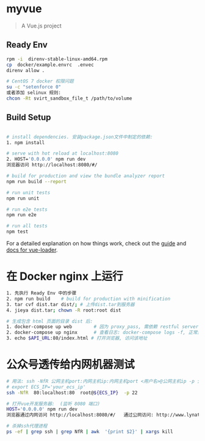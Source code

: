 # myvue
> A Vue.js project

## Ready Env
``` bash
rpm -i  direnv-stable-linux-amd64.rpm
cp  docker/example.envrc  .envec
direnv allow .

# CentOS 7 docker 权限问题
su -c "setenforce 0"
或者添加 selinux 规则:
chcon -Rt svirt_sandbox_file_t /path/to/volume
```

## Build Setup
``` bash

# install dependencies. 安装package.json文件中制定的依赖:
1. npm install

# serve with hot reload at localhost:8080
2. HOST='0.0.0.0' npm run dev
浏览器访问 http://localhost:8080/#/

# build for production and view the bundle analyzer report
npm run build --report

# run unit tests
npm run unit

# run e2e tests
npm run e2e

# run all tests
npm test
```

For a detailed explanation on how things work, check out the [guide](http://vuejs-templates.github.io/webpack/) and [docs for vue-loader](http://vuejs.github.io/vue-loader).

# 在 Docker nginx 上运行
``` bash
1. 先执行 Ready Env 中的步骤
2. npm run build    # build for production with minification
3. tar cvf dist.tar dist/; # 上传dist.tar到服务器
4. jieya dist.tar; chown -R root:root dist

# 生成包含 html 页面的目录 dist 后:
1. docker-compose up web        # 因为 proxy_pass, 需依赖 restful server
2. docker-compose up nginx      # 查看日志: docker-compose logs -f, 正常是实时打印!
3. echo $API_URL:80/index.html # 打开浏览器, 访问该地址
```

# 公众号透传给内网机器测试
``` bash
# 用法: ssh -NfR 公网主机port:内网主机ip:内网主机port <用户名>@公网主机ip -p 公网主机ssh端口
# export ECS_IP='your_ecs_ip'
ssh -NfR  80:localhost:80  root@${ECS_IP}  -p 22

# 打开vue开发服务器:  (监听 8080 端口)
HOST='0.0.0.0' npm run dev
浏览器通过内网访问 http://localhost:8080/#/   通过公网访问: http://www.lynatgz.cn/

# 杀掉ssh代理进程
ps -ef | grep ssh | grep NfR | awk  '{print $2}' | xargs kill
```
